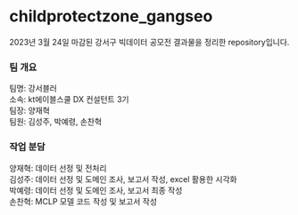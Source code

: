 # childprotectzone_gangseo
2023년 3월 24일 마감된 강서구 빅데이터 공모전 결과물을 정리한 repository입니다.

### 팀 개요  
팀명: 강서블러   
소속: kt에이블스쿨 DX 컨설턴트 3기    
팀장: 양재혁    
팀원: 김성주, 박예령, 손찬혁    

### 작업 분담  
양재혁: 데이터 선정 및 전처리  
김성주: 데이터 선정 및 도메인 조사, 보고서 작성, excel 활용한 시각화  
박예령: 데이터 선정 및 도메인 조사, 보고서 최종 작성  
손찬혁: MCLP 모델 코드 작성 및 보고서 작성  
